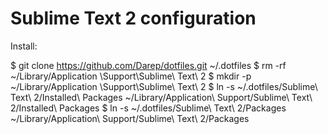 # Sublime Text 2 configuration

Install:

$ git clone https://github.com/Darep/dotfiles.git ~/.dotfiles
$ rm -rf ~/Library/Application \Support\Sublime\ Text\ 2
$ mkdir -p ~/Library/Application \Support\Sublime\ Text\ 2
$ ln -s ~/.dotfiles/Sublime\ Text\ 2/Installed\ Packages ~/Library/Application\ Support/Sublime\ Text\ 2/Installed\ Packages
$ ln -s ~/.dotfiles/Sublime\ Text\ 2/Packages ~/Library/Application\ Support/Sublime\ Text\ 2/Packages
